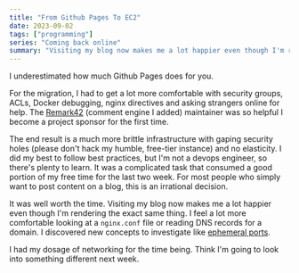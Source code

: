 ```yaml
---
title: "From Github Pages To EC2"
date: 2023-09-02
tags: ["programming"]
series: "Coming back online"
summary: "Visiting my blog now makes me a lot happier even though I'm rendering the exact same thing."
---
```


I underestimated how much Github Pages does for you.

For the migration, I had to get a lot more comfortable with security groups, ACLs, Docker debugging, nginx directives and asking strangers online for help. The [Remark42](https://remark42.com) (comment engine I added) maintainer was so helpful I become a project sponsor for the first time.

The end result is a much more brittle infrastructure with gaping security holes (please don't hack my humble, free-tier instance) and no elasticity. I did my best to follow best practices, but I'm not a devops engineer, so there's plenty to learn. It was a complicated task that consumed a good portion of my free time for the last two week. For most people who simply want to post content on a blog, this is an irrational decision.

It was well worth the time. Visiting my blog now makes me a lot happier even though I'm rendering the exact same thing. I feel a lot more comfortable looking at a `nginx.conf` file or reading DNS records for a domain. I discovered new concepts to investigate like [ephemeral ports](https://docs.aws.amazon.com/vpc/latest/userguide/vpc-network-acls.html#nacl-ephemeral-ports).

I had my dosage of networking for the time being. Think I'm going to look into something different next week.
